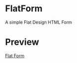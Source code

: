 # FlatForm
A simple Flat Design HTML Form

# Preview
<a href="https://ganeshmkumar.github.io/FlatForm">Flat Form</a>
